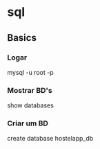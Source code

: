 # sql

## Basics

### Logar
mysql -u root -p 
### Mostrar BD's
show databases
### Criar um BD
create database hostelapp_db
